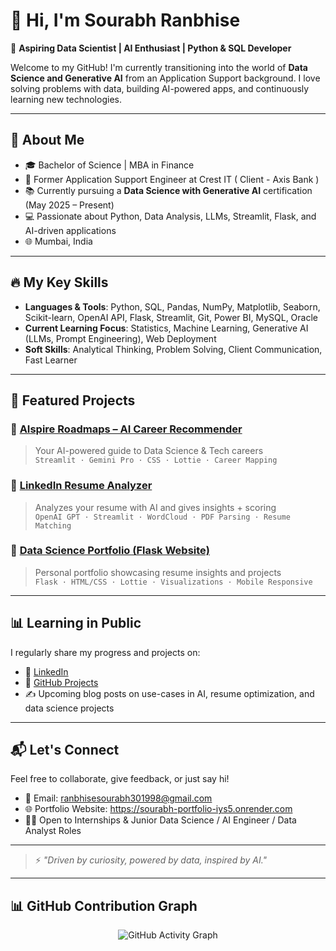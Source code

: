 # 👋 Hi, I'm Sourabh Ranbhise

🎯 **Aspiring Data Scientist | AI Enthusiast | Python & SQL Developer**

Welcome to my GitHub! I'm currently transitioning into the world of **Data Science and Generative AI** from an Application Support background. I love solving problems with data, building AI-powered apps, and continuously learning new technologies.

---

## 🧠 About Me

- 🎓 Bachelor of Science | MBA in Finance
- 💼 Former Application Support Engineer at Crest IT ( Client - Axis Bank )
- 📚 Currently pursuing a **Data Science with Generative AI** certification (May 2025 – Present)
- 💻 Passionate about Python, Data Analysis, LLMs, Streamlit, Flask, and AI-driven applications
- 🌐 Mumbai, India

---

## 🔥 My Key Skills

- **Languages & Tools**: Python, SQL, Pandas, NumPy, Matplotlib, Seaborn, Scikit-learn, OpenAI API, Flask, Streamlit, Git, Power BI, MySQL, Oracle  
- **Current Learning Focus**: Statistics, Machine Learning, Generative AI (LLMs, Prompt Engineering), Web Deployment
- **Soft Skills**: Analytical Thinking, Problem Solving, Client Communication, Fast Learner

---

## 🚀 Featured Projects

### 🔗 [AIspire Roadmaps – AI Career Recommender](https://aispire-roadmaps.streamlit.app/)
> Your AI-powered guide to Data Science & Tech careers  
`Streamlit · Gemini Pro · CSS · Lottie · Career Mapping`

### 🔗 [LinkedIn Resume Analyzer](https://resume-ai-analyzer.streamlit.app/)
> Analyzes your resume with AI and gives insights + scoring  
`OpenAI GPT · Streamlit · WordCloud · PDF Parsing · Resume Matching`

### 🔗 [Data Science Portfolio (Flask Website)](https://github.com/Sourabh301998/data_science_portfolio)
> Personal portfolio showcasing resume insights and projects  
`Flask · HTML/CSS · Lottie · Visualizations · Mobile Responsive`

---

## 📊 Learning in Public

I regularly share my progress and projects on:

- 🔗 [LinkedIn](https://www.linkedin.com/in/sourabh-ranbhise-67a4ba257/)
- 📁 [GitHub Projects](https://github.com/Sourabh301998)
- ✍️ Upcoming blog posts on use-cases in AI, resume optimization, and data science projects

---

## 📬 Let's Connect

Feel free to collaborate, give feedback, or just say hi!

- 📧 Email: ranbhisesourabh301998@gmail.com
- 🌐 Portfolio Website: https://sourabh-portfolio-iys5.onrender.com
- 🧑‍💻 Open to Internships & Junior Data Science / AI Engineer / Data Analyst Roles

---

> ⚡ *"Driven by curiosity, powered by data, inspired by AI."*


---

## 📊 GitHub Contribution Graph

<p align="center">
  <img src="https://github-readme-activity-graph.vercel.app/graph?username=Sourabh301998&theme=radical&area=true&hide_border=true" alt="GitHub Activity Graph">
</p>

